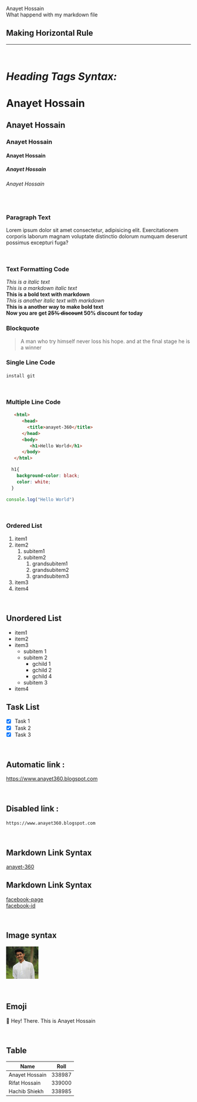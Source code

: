 <!--Hello markdown-->
Anayet Hossain  
What happend with my markdown file 

## Making Horizontal Rule

---

<br>

# ***Heading Tags Syntax:***

# Anayet Hossain
## Anayet Hossain
### Anayet Hossain
#### Anayet Hossain
##### Anayet Hossain
###### Anayet Hossain

<br>

### Paragraph Text
Lorem ipsum dolor sit amet consectetur, adipisicing elit. Exercitationem corporis laborum magnam voluptate distinctio dolorum numquam deserunt possimus excepturi fuga?

<br>

### **Text Formatting Code**
<i>This is a italic text </i>  
*This is a markdown italic text*  
**This is a bold text with markdown**   
_This is another italic text with markdown_  
__This is a another way to make bold text__  
**Now you are get ~~25% discount~~ 50% discount for today** 
<br>

### Blockquote
>A man who try himself never loss his hope. and at the final stage he is a winner

### Single Line Code
`install git`  

<br>

### Multiple Line Code
```html
   <html>
      <head>
        <title>anayet-360</title>
      </head>
      <body>
         <h1>Hello World</h1>
      </body>
   </html>
```  
```css
  h1{
    background-color: black;
    color: white;
  }
```

```javascript
console.log("Hello World")
```

<br>

### Ordered List
1. item1
2. item2
    1. subitem1
    2. subitem2
       1. grandsubitem1
       2. grandsubitem2
       3. grandsubitem3
3. item3 
4. item4

<br>

## Unordered List
<!--
Before an item create a hyphen (-)
After make hyphen make sure a space between item and hypen
Make 4 space for sub item
-->

- item1
- item2
- item3
    - subitem 1
    - subitem 2
        - gchild 1
        - gchild 2
        - gchild 4 
    - subitem 3
- item4

## Task List

- [x] Task 1
- [x] Task 2
- [x] Task 3

<br>

## Automatic link : 

https://www.anayet360.blogspot.com

<br>

## Disabled link : 

`https://www.anayet360.blogspot.com`

<!-- 
Markdown Link syantax :
[title](link)
-->

<br>

## Markdown Link Syntax 
[anayet-360](https://www.anayet360.blogspot.com)
## Markdown Link Syntax 
[facebook-page](https://www.facebook.com/anayetcse)  
[facebook-id](https://www.facebook.com/anayet360)

<br>

## Image syntax

![profile](img/anayet.jpg)

<br>

## Emoji 

👋 Hey! There. This is Anayet Hossain

<br>

## Table

|Name|Roll|
|----|----|
|Anayet Hossain|338987|
|Rifat Hossain|339000|
|Hachib Shiekh|338985|